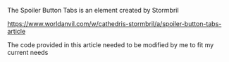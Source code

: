 The Spoiler Button Tabs is an element created by Stormbril

https://www.worldanvil.com/w/cathedris-stormbril/a/spoiler-button-tabs-article

The code provided in this article needed to be modified by me to fit my current needs
